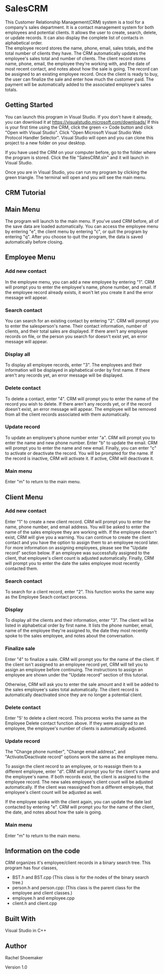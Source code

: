 # SalesCRM
This Customer Relationship Management(CRM) system is a tool for a company's sales department. It is a contact management system for both employees and potential clients.
It allows the user to create, search, delete, or update records. It can also display the complete list of contacts in alphabetical order.	
The employee record stores the name, phone, email, sales totals, and the total number of clients they have. 
The CRM automatically updates the employee's sales total and number of clients.
The client record stores name, phone, email, the employee they're working with, and the date of most recent contact, and notes about how the sale is going. 
The record can be assigned to an existing employee record. Once the client is ready to buy, the user can finalize the sale and enter how much the customer paid. 
The payment will be automatically added to the associated employee's sales totals.

## Getting Started
You can launch this program in Visual Studio. If you don't have it already, you can download it at https://visualstudio.microsoft.com/downloads/
If this is your first time using the CRM, click the green <> Code button and click "Open with Visual Studio".
Click "Open Microsoft Visual Studio Web Protocol Handler Selector".
Visual Studio will open and you can clone this project to a new folder on your desktop.

If you have used the CRM on your computer before, go to the folder where the program is stored. 
Click the file "SalesCRM.sln" and it will launch in Visual Studio.

Once you are in Visual Studio, you can run my program by clicking the green triangle. The terminal will open and you will see the main menu.

## CRM Tutorial
## Main Menu
The program will launch to the main menu. If you've used CRM before, all of the save data are loaded automatically. 
You can access the employee menu by entering "e", the client menu by entering "c", or quit the program by entering "q". 
After you choose to quit the program, the data is saved automatically before closing.

## Employee Menu
### Add new contact
In the employee menu, you can add a new employee by entering "1".
CRM will prompt you to enter the employee's name, phone number, and email. If the employee record already exists, it won't let you create it and the error message will appear.

### Search contact
You can search for an existing contact by entering "2". CRM will prompt you to enter the salesperson's name. Their contact information, number of clients,
and their total sales are displayed. If there aren't any employee records on file, or the person
you search for doesn't exist yet, an error message will appear.

### Display all
To display all employee records, enter "3". The employees and their information will be displayed in alphabetical order by first name.
If there aren't any records yet, an error message will be displayed.

### Delete contact
To delete a contact, enter "4". CRM will prompt you to enter the name of the record you wish to delete.
If there aren't any records yet, or if the record doesn't exist, an error message will appear.
The employee will be removed from all the client records associated with them automatically.

### Update record
To update an employee's phone number enter "a". CRM will prompt you to enter the name and new phone number.
Enter "b" to update the email. CRM will prompt you to enter the name and new email.
Finally, you can enter "c" to activate or deactivate the record. You will be prompted for the name.
If the record is inactive, CRM will activate it. If active, CRM will deactivate it.

### Main menu
Enter "m" to return to the main menu.

## Client Menu
### Add new contact
Enter "1" to create a new client record. CRM will prompt you to enter the name, phone number, and email address.
You will be asked to enter the name of the sales employee they are working with. If the employee doesn't exist,
CRM will give you a warning. You can continue to create the client contact and you have the option to assign them to an employee record later. 
For more information on assigning employees, please see the "Update record" section below. 
If an employee was successfully assigned to the client, that employee's client count is adjusted automatically.
Finally, CRM will prompt you to enter the date the sales employee most recently contacted them.

### Search contact
To search for a client record, enter "2". This function works the same way as the Employee Seach contact process.

### Display
To display all the clients and their information, enter "3". The client will be listed in alphabetical order by first name.
It lists the phone number, email, name of the employee they're assigned to, the date they most recently spoke to the sales employee,
and notes about the conversation. 

### Finalize sale
Enter "4" to finalize a sale. CRM will prompt you for the name of the client. If the client isn't assigned to an employee record yet,
CRM will tell you to assign an employee before continuing. The instructions to assign an employee 
are shown under the "Update record" section of this tutorial.

Otherwise, CRM will ask you to enter the sale amount and it will be added to the sales employee's sales total automatically.
The client record is automatically deactivated since they are no longer a potential client.

### Delete contact
Enter "5' to delete a client record. This process works the same as the Employee Delete contact function above.
If they were assigned to an employee, the employee's number of clients is automatically adjusted.

### Update record
The "Change phone number", "Change email address", and "Activate/Deactivate record" options work the same as the employee menu.

To assign the client record to an employee, or to reassign them to a different employee, enter "d".
CRM will prompt you for the client's name and the employee's name. If both records exist, the client is assigned to the employee record.
The new sales employee's client count will be adjusted automatically. If the client was reassigned from a different employee, 
that employee's client count will be adjusted as well.

If the employee spoke with the client again, you can update the date last contacted by entering "e".
CRM will prompt you for the name of the client, the date, and notes about how the sale is going. 

### Main menu
Enter "m" to return to the main menu.

## Information on the code
CRM organizes it's employee/client records in a binary search tree. This program has four classes,
* BST.h and BST.cpp (This class is for the nodes of the binary search tree.)
* person.h and person.cpp: (This class is the parent class for the employee and client classes.)
* employee.h and employee.cpp
* client.h and client.cpp

## Built With
Visual Studio in C++

## Author
Rachel Shoemaker

Version 1.0


